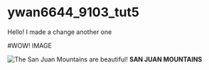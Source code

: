 # ywan6644_9103_tut5

Hello! I made a change
another one

#WOW! IMAGE

![The San Juan Mountains are beautiful!](/assets/san-juan-mountains.avif "Hello, I'm hover text!")
**SAN JUAN MOUNTAINS**